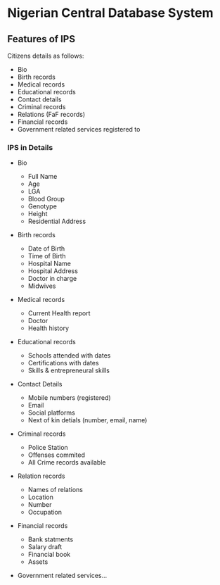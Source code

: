 # Nigerian Central Database System

## Features of IPS

Citizens details as follows:

- Bio
- Birth records
- Medical records
- Educational records
- Contact details
- Criminal records
- Relations (FaF records)
- Financial records
- Government related services registered to

### IPS in Details

- Bio
  - Full Name
  - Age
  - LGA
  - Blood Group
  - Genotype
  - Height
  - Residential Address

- Birth records
  - Date of Birth
  - Time of Birth
  - Hospital Name
  - Hospital Address
  - Doctor in charge
  - Midwives

- Medical records
  - Current Health report
  - Doctor
  - Health history

- Educational records
  - Schools attended with dates
  - Certifications with dates
  - Skills & entrepreneural skills

- Contact Details
  - Mobile numbers (registered)
  - Email
  - Social platforms
  - Next of kin detials (number, email, name)

- Criminal records
  - Police Station
  - Offenses commited
  - All Crime records available

- Relation records
  - Names of relations
  - Location
  - Number
  - Occupation

- Financial records
  - Bank statments
  - Salary draft
  - Financial book
  - Assets

- Government related services...